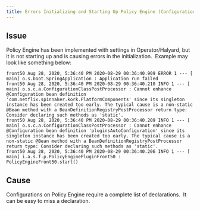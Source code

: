 ```yaml
---
title: Errors Initializing and Starting Up Policy Engine (Configuration Hints, Orca/CloudDriver/Front50)
---
```


## Issue
Policy Engine has been implemented with settings in Operator/Halyard, but it is not starting up and is causing errors in the initialization.  Example may look like something below:
```
front50 Aug 28, 2020, 5:36:40 PM 2020-08-29 00:36:40.909 ERROR 1 --- [ main] o.s.boot.SpringApplication : Application run failed
front50 Aug 28, 2020, 5:36:40 PM 2020-08-29 00:36:40.210 INFO 1 --- [ main] o.s.c.a.ConfigurationClassPostProcessor : Cannot enhance @Configuration bean definition 'com.netflix.spinnaker.kork.PlatformComponents' since its singleton instance has been created too early. The typical cause is a non-static @Bean method with a BeanDefinitionRegistryPostProcessor return type: Consider declaring such methods as 'static'.
front50 Aug 28, 2020, 5:36:40 PM 2020-08-29 00:36:40.209 INFO 1 --- [ main] o.s.c.a.ConfigurationClassPostProcessor : Cannot enhance @Configuration bean definition 'pluginsAutoConfiguration' since its singleton instance has been created too early. The typical cause is a non-static @Bean method with a BeanDefinitionRegistryPostProcessor return type: Consider declaring such methods as 'static'.
front50 Aug 28, 2020, 5:36:40 PM 2020-08-29 00:36:40.206 INFO 1 --- [ main] i.a.s.f.p.PolicyEnginePluginFront50 : PolicyEngineFront50.start()
```

## Cause
Configurations on Policy Engine require a complete list of declarations.  It can be easy to miss a declaration.

